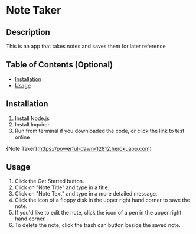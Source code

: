 # Note Taker

## Description
  
This is an app that takes notes and saves them for later reference

## Table of Contents (Optional)
- [Installation](#installation)
- [Usage](#usage)

## Installation
1) Install Node.js 
2) Install Inquirer 
3) Run from terminal if you downloaded the code, or click the link to test online

{Note Taker}(https://powerful-dawn-12812.herokuapp.com)

## Usage
1) Click the Get Started button. 
2) Click on "Note Title" and type in a title. 
3) Click on "Note Text" and type in a more detailed message. 
4) Click the icon of a floppy disk in the upper right hand corner to save the note. 
5) If you'd like to edit the note, click the icon of a pen in the upper right hand corner. 
6) To delete the note, click the trash can button beside the saved note.

